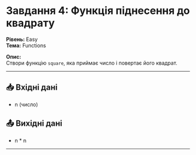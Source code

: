 # Завдання 4: Функція піднесення до квадрату

**Рівень:** Easy  
**Тема:** Functions  

**Опис:**  
Створи функцію `square`, яка приймає число і повертає його квадрат.

---

## 📥 Вхідні дані
- n (число)

## 📤 Вихідні дані
- n * n

---